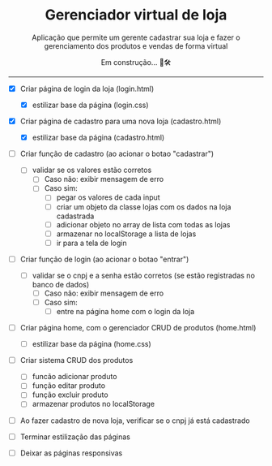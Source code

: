 <h1 align="center">Gerenciador virtual de loja</h1>
<p align="center">Aplicação que permite um gerente cadastrar sua loja e fazer o gerenciamento dos produtos e vendas de forma virtual</p>
<p align="center">Em construção... 🚧🛠 

---

- [x] Criar página de login da loja (login.html)
  - [x] estilizar base da página (login.css)
- [x] Criar página de cadastro para uma nova loja (cadastro.html)
  - [x] estilizar base da página (cadastro.html)
- [ ] Criar função de cadastro (ao acionar o botao "cadastrar")
  - [ ] validar se os valores estão corretos
    - [ ] Caso não: exibir mensagem de erro
    - [ ] Caso sim:    
      - [ ] pegar os valores de cada input
      - [ ] criar um objeto da classe lojas com os dados na loja cadastrada
      - [ ] adicionar objeto no array de lista com todas as lojas
      - [ ] armazenar no localStorage a lista de lojas
      - [ ] ir para a tela de login
- [ ] Criar função de login (ao acionar o botao "entrar")
  - [ ] validar se o cnpj e a senha estão corretos (se estão registradas no banco de dados)
    - [ ] Caso não: exibir mensagem de erro
    - [ ] Caso sim:
      - [ ] entre na página home com o login da loja
- [ ] Criar página home, com o gerenciador CRUD de produtos (home.html)
  - [ ] estilizar base da página (home.css)
- [ ] Criar sistema CRUD dos produtos
  - [ ] funcão adicionar produto
  - [ ] função editar produto
  - [ ] função excluir produto
  - [ ] armazenar produtos no localStorage
- [ ] Ao fazer cadastro de nova loja, verificar se o cnpj já está cadastrado
- [ ] Terminar estilização das páginas
- [ ] Deixar as páginas responsivas

